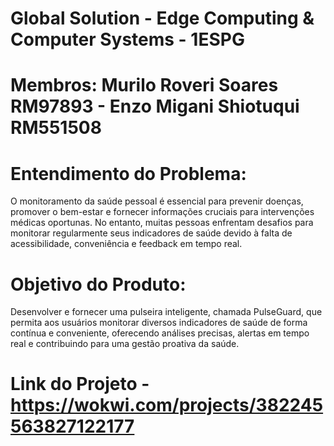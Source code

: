 # Global Solution - Edge Computing & Computer Systems - 1ESPG
# Membros: Murilo Roveri Soares RM97893 - Enzo Migani Shiotuqui RM551508

# Entendimento do Problema:
O monitoramento da saúde pessoal é essencial para prevenir doenças, promover o bem-estar e fornecer informações cruciais para intervenções médicas oportunas. No entanto, muitas pessoas enfrentam desafios para monitorar regularmente seus indicadores de saúde devido à falta de acessibilidade, conveniência e feedback em tempo real.

# Objetivo do Produto:
Desenvolver e fornecer uma pulseira inteligente, chamada PulseGuard, que permita aos usuários monitorar diversos indicadores de saúde de forma contínua e conveniente, oferecendo análises precisas, alertas em tempo real e contribuindo para uma gestão proativa da saúde.

# Link do Projeto - https://wokwi.com/projects/382245563827122177
